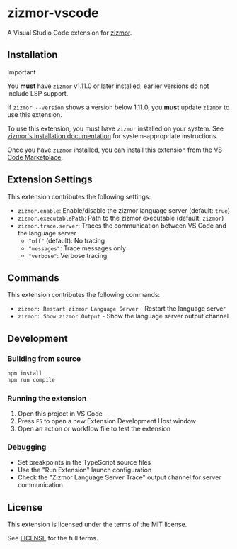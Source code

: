# zizmor-vscode

A Visual Studio Code extension for [zizmor].

[zizmor]: https://github.com/zizmorcore/zizmor

## Installation

> [!IMPORTANT]
> You **must** have `zizmor` v1.11.0 or later installed; earlier versions
> do not include LSP support.
>
> If `zizmor --version` shows a version below 1.11.0, you **must** update
> `zizmor` to use this extension.

To use this extension, you must have `zizmor` installed on your system.
See [zizmor's installation documentation] for system-appropriate instructions.

[zizmor's installation documentation]: https://docs.zizmor.sh/installation/

Once you have `zizmor` installed, you can install this extension from
the [VS Code Marketplace].

[VS Code Marketplace]: TODO

## Extension Settings

This extension contributes the following settings:

- `zizmor.enable`: Enable/disable the zizmor language server (default: `true`)
- `zizmor.executablePath`: Path to the zizmor executable (default: `zizmor`)
- `zizmor.trace.server`: Traces the communication between VS Code and the language server
  - `"off"` (default): No tracing
  - `"messages"`: Trace messages only
  - `"verbose"`: Verbose tracing

## Commands

This extension contributes the following commands:

- `zizmor: Restart zizmor Language Server` - Restart the language server
- `zizmor: Show zizmor Output` - Show the language server output channel

## Development

### Building from source

```bash
npm install
npm run compile
```

### Running the extension

1. Open this project in VS Code
2. Press `F5` to open a new Extension Development Host window
3. Open an action or workflow file to test the extension

### Debugging

- Set breakpoints in the TypeScript source files
- Use the "Run Extension" launch configuration
- Check the "Zizmor Language Server Trace" output channel for server communication

## License

This extension is licensed under the terms of the MIT license.

See [LICENSE](LICENSE) for the full terms.

